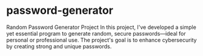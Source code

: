 # password-generator
 Random Password Generator Project  In this project, I've developed a simple yet essential program to generate random, secure passwords—ideal for personal or professional use. The project's goal is to enhance cybersecurity by creating strong and unique passwords.
